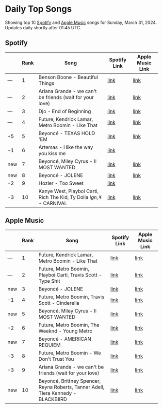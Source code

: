 # Daily Top Songs

Showing top 10 [Spotify](#spotify) and [Apple Music](#apple-music) songs for Sunday, March 31, 2024. Updates daily shortly after 01:45 UTC.

## Spotify

|             | Rank            | Song            | Spotify Link                    | Apple Music Link                                                                             |
| ----------- | --------------- | --------------- | ------------------------------- | -------------------------------------------------------------------------------------------- |
| — | 1 | Benson Boone - Beautiful Things | [link](https://open.spotify.com/track/6tNQ70jh4OwmPGpYy6R2o9) | [link](https://music.apple.com/us/song/beautiful-things/1724488124) |
| — | 2 | Ariana Grande - we can't be friends (wait for your love) | [link](https://open.spotify.com/track/46kspZSY3aKmwQe7O77fCC) | [link](https://music.apple.com/us/song/we-cant-be-friends-wait-for-your-love/1725878242) |
| — | 3 | Djo - End of Beginning | [link](https://open.spotify.com/track/3qhlB30KknSejmIvZZLjOD) | [link](https://music.apple.com/us/song/end-of-beginning/1632448108) |
| — | 4 | Future, Kendrick Lamar, Metro Boomin - Like That | [link](https://open.spotify.com/track/2tudvzsrR56uom6smgOcSf) | [link](https://music.apple.com/us/song/like-that/1737150439) |
| +5 | 5 | Beyoncé - TEXAS HOLD 'EM | [link](https://open.spotify.com/track/0Z7nGFVCLfixWctgePsRk9) | [link](https://music.apple.com/us/song/texas-hold-em/1730408498) |
| -1 | 6 | Artemas - i like the way you kiss me | [link](https://open.spotify.com/track/2GxrNKugF82CnoRFbQfzPf) |  |
| new | 7 | Beyoncé, Miley Cyrus - II MOST WANTED | [link](https://open.spotify.com/track/6zuPQl2RVqQ4y5nAH61CFC) | [link](https://music.apple.com/us/song/ii-most-wanted/1738363902) |
| new | 8 | Beyoncé - JOLENE | [link](https://open.spotify.com/track/1VxEaXbIq3xAvqh80xP67w) | [link](https://music.apple.com/us/song/jolene/1738363893) |
| -2 | 9 | Hozier - Too Sweet | [link](https://open.spotify.com/track/3HMY0r2BAdpasXMY8rseR0) |  |
| -3 | 10 | Kanye West, Playboi Carti, Rich The Kid, Ty Dolla $ign, ¥$ - CARNIVAL | [link](https://open.spotify.com/track/4m4BHvDfzIgj5LbQLuFiIp) | [link](https://music.apple.com/us/song/carnival/1730241073) |

## Apple Music

|             | Rank            | Song            | Spotify Link                    | Apple Music Link                   |
| ----------- | --------------- | --------------- | ------------------------------- | ---------------------------------- |
| — | 1 | Future, Kendrick Lamar, Metro Boomin - Like That | [link](https://open.spotify.com/track/2tudvzsrR56uom6smgOcSf) | [link](https://music.apple.com/us/song/like-that/1737150439) |
| — | 2 | Future, Metro Boomin, Playboi Carti, Travis Scott - Type Shit | [link](https://open.spotify.com/track/28drn6tQo95MRvO0jQEo5C) | [link](https://music.apple.com/us/song/type-shit/1737150156) |
| new | 3 | Beyoncé - JOLENE | [link](https://open.spotify.com/track/1VxEaXbIq3xAvqh80xP67w) | [link](https://music.apple.com/us/song/jolene/1738363893) |
| -1 | 4 | Future, Metro Boomin, Travis Scott - Cinderella | [link](https://open.spotify.com/track/0hKtu53OlIFXVuYkZwcn3o) | [link](https://music.apple.com/us/song/cinderella/1737150446) |
| new | 5 | Beyoncé, Miley Cyrus - II MOST WANTED | [link](https://open.spotify.com/track/6zuPQl2RVqQ4y5nAH61CFC) | [link](https://music.apple.com/us/song/ii-most-wanted/1738363902) |
| -2 | 6 | Future, Metro Boomin, The Weeknd - Young Metro | [link](https://open.spotify.com/track/3OxL6MuctgZp1e0zxoAZhH) | [link](https://music.apple.com/us/song/young-metro/1737150149) |
| new | 7 | Beyoncé - AMERIICAN REQUIEM | [link](https://open.spotify.com/track/6ocGUvvzNkvf4hAV9VFb4P) | [link](https://music.apple.com/us/song/ameriican-requiem/1738363767) |
| -3 | 8 | Future, Metro Boomin - We Don't Trust You | [link](https://open.spotify.com/track/1pnDvUuAEd6z8bKEsbAjk1) | [link](https://music.apple.com/us/song/we-dont-trust-you/1737150142) |
| -3 | 9 | Ariana Grande - we can't be friends (wait for your love) | [link](https://open.spotify.com/track/46kspZSY3aKmwQe7O77fCC) | [link](https://music.apple.com/us/song/we-cant-be-friends-wait-for-your-love/1725878242) |
| new | 10 | Beyoncé, Brittney Spencer, Reyna Roberts, Tanner Adell, Tiera Kennedy - BLACKBIIRD | [link](https://open.spotify.com/track/7eEr7lgWYudwEKEaWCPiPI) | [link](https://music.apple.com/us/song/blackbiird/1738363769) |
